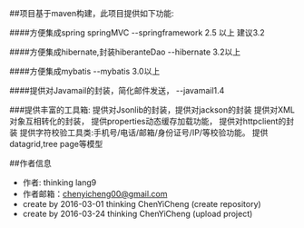 ##项目基于maven构建，此项目提供如下功能:

####方便集成spring springMVC                                --springframework 2.5 以上 建议3.2

####方便集成hibernate,封装hiberanteDao                      --hibernate 3.2以上

####方便集成mybatis                                         --mybatis 3.0以上         

####提供对Javamail的封装，简化邮件发送，                    --javamail1.4


###提供丰富的工具箱:
	提供对Jsonlib的封装，提供对jackson的封装
	提供对XML对象互相转化的封装，
	提供properties动态缓存加载功能，
	提供对httpclient的封装
	提供字符校验工具类:手机号/电话/邮箱/身份证号/IP/等校验功能。
	提供datagrid,tree page等模型

##作者信息

- 作者:     thinking lang9
- 作者邮箱：chenyicheng00@gmail.com
- create by 2016-03-01 thinking ChenYiCheng (create repository)
- create by 2016-03-24 thinking ChenYiCheng (upload project)
